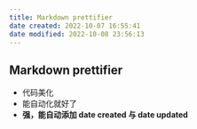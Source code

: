 ```yaml
---
title: Markdown prettifier
date created: 2022-10-07 16:55:41
date modified: 2022-10-08 23:56:13
---
```

## Markdown prettifier

- 代码美化
- 能自动化就好了
- **强，能自动添加 date created 与 date updated**
